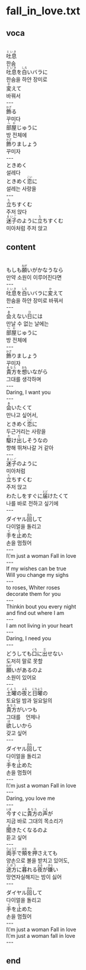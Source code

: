 <h1>fall_in_love.txt</h1>
<h2>voca</h2><br>
<Ruby>吐息<rt>といき</rt></Ruby><br>
한숨<br>
<Ruby>吐息<rt>といき</rt></Ruby>を<Ruby>白<rt>しろ</rt></Ruby>いバラに<br>
한숨을 하얀 장미로<br>
<Ruby>変<rt>か</rt></Ruby>えて<br>
바꿔서<br>
---<br>
<Ruby>飾<rt>かざ</rt></Ruby>る<br>
꾸미다<br>
<Ruby>部屋<rt>へや</rt></Ruby>じゅうに<br>
방 전체에<br>
<Ruby>飾<rt>かざ</rt></Ruby>りましょう<br>
꾸미자<br>
---<br>
ときめく<br>
설레다<br>
ときめく<Ruby>恋<rt>こい</rt></Ruby>に<br>
설레는 사랑을<br>
---<br>
<Ruby>立<rt>た</rt></Ruby>ちすくむ<br>
주저 앉다<br>
<Ruby>迷子<rt>まいご</rt></Ruby>のように<Ruby>立<rt>た</rt></Ruby>ちすくむ<br>
미아처럼 주저 앉고<br>
<h2>content</h2><br>
もしも<Ruby>願<rt>ねが</rt></Ruby>いがかなうなら<br>
만약 소원이 이루어진다면<br>
---<br>
<Ruby>吐息<rt>といき</rt></Ruby>を<Ruby>白<rt>しろ</rt></Ruby>いバラに<Ruby>変<rt>か</rt></Ruby>えて<br>
한숨을 하얀 장미로 바꿔서<br>
---<br>
<Ruby>会<rt>あ</rt></Ruby>えない<Ruby>日<rt>ひ</rt></Ruby>には<br>
만날 수 없는 날에는<br>
<Ruby>部屋<rt>へや</rt></Ruby>じゅうに<br>
방 전체에<br>
---<br>
<Ruby>飾<rt>かざ</rt></Ruby>りましょう<br>
꾸미자<br>
<Ruby>貴方<rt>あなた</rt></Ruby>を<Ruby>想<rt>おも</rt></Ruby>いながら<br>
그대를 생각하며<br>
---<br>
Daring, I want you<br>
---<br>
<Ruby>会<rt>あ</rt></Ruby>いたくて<br>
만나고 싶어서,<br>
ときめく<Ruby>恋<rt>こい</rt></Ruby>に<br>
두근거리는 사랑을<br>
<Ruby>駆<rt>か</rt></Ruby>け<Ruby>出<rt>だ</rt></Ruby>しそうなの<br>
향해 뛰쳐나갈 거 같아<br>
---<br>
<Ruby>迷子<rt>まいご</rt></Ruby>のように<br>
미아처럼<br>
<Ruby>立<rt>た</rt></Ruby>ちすくむ<br>
주저 앉고<br>
わたしをすぐに<Ruby>届<rt>とど</rt></Ruby>けたくて<br>
나를 바로 전하고 싶기에<br>
---<br>
ダイヤル<Ruby>回<rt>まわ</rt></Ruby>して<br>
다이얼을 돌리고<br>
<Ruby>手<rt>て</rt></Ruby>を<Ruby>止<rt>と</rt></Ruby>めた<br>
손을 멈췄어<br>
---<br>
I\'m just a woman Fall in love<br>
---<br>
If my wishes can be true<br>
Will you change my sighs<br>
---<br>
to roses, Whiter roses<br>
decorate them for you<br>
---<br>
Thinkin bout you every night<br>
and find out where I am<br>
---<br>
I am not living in your heart<br>
---<br>
Daring, I need you<br>
---<br>
どうしても<Ruby>口<rt>くち</rt></Ruby>に<Ruby>出<rt>だ</rt></Ruby>せない<br>
도저히 말로 못할<br>
<Ruby>願<rt>ねが</rt></Ruby>いがあるのよ<br>
소원이 있어요<br>
---<br>
<Ruby>土曜<rt>どよう</rt></Ruby>の<Ruby>夜<rt>よる</rt></Ruby>と<Ruby>日曜<rt>にちよう</rt></Ruby>の<br>
토요일 밤과 일요일의<br>
<Ruby>貴方<rt>あなた</rt></Ruby>がいつも<br>
그대를　언제나<br>
<Ruby>欲<rt>ほ</rt></Ruby>しいから<br>
갖고 싶어<br>
---<br>
ダイヤル<Ruby>回<rt>まわ</rt></Ruby>して<br>
다이얼을 돌리고<br>
<Ruby>手<rt>て</rt></Ruby>を<Ruby>止<rt>と</rt></Ruby>めた<br>
손을 멈췄어<br>
---<br>
I\'m just a woman Fall in love<br>
---<br>
Daring, you love me<br>
---<br>
<Ruby>今<rt>いま</rt></Ruby>すぐに<Ruby>貴方<rt>あなた</rt></Ruby>の<Ruby>声<rt>こえ</rt></Ruby>が<br>
지금 바로 그대의 목소리가<br>
<Ruby>聞<rt>き</rt></Ruby>きたくなるのよ<br>
듣고 싶어<br>
---<br>
<Ruby>両手<rt>りょうて</rt></Ruby>で<Ruby>頰<rt>ほお</rt></Ruby>を<Ruby>押<rt>お</rt></Ruby>さえても<br>
양손으로 볼을 받치고 있어도,<br>
<Ruby>途方<rt>とほう</rt></Ruby>に<Ruby>暮<rt>く</rt></Ruby>れる<Ruby>夜<rt>よる</rt></Ruby>が<Ruby>嫌<rt>きら</rt></Ruby>い<br>
망연자실해지는 밤이 싫어<br>
---<br>
ダイヤル<Ruby>回<rt>まわ</rt></Ruby>して<br>
다이얼을 돌리고<br>
<Ruby>手<rt>て</rt></Ruby>を<Ruby>止<rt>と</rt></Ruby>めた<br>
손을 멈췄어<br>
---<br>
I\'m just a woman Fall in love<br>
I\'m just a woman fall in love<br>
---<br>
<h2>end</h2>
